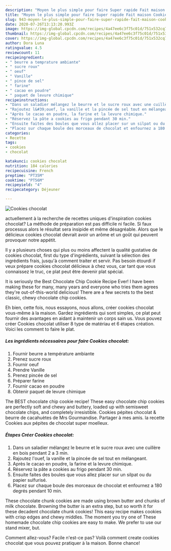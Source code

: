 ```yaml
---
description: "Moyen le plus simple pour faire Super rapide Fait maison Cookies chocolat"
title: "Moyen le plus simple pour faire Super rapide Fait maison Cookies chocolat"
slug: 943-moyen-le-plus-simple-pour-faire-super-rapide-fait-maison-cookies-chocolat
date: 2020-07-26T13:13:20.993Z
image: https://img-global.cpcdn.com/recipes/4a47ee6c3f75c01d/751x532cq70/cookies-chocolat-photo-principale-de-la-recette.jpg
thumbnail: https://img-global.cpcdn.com/recipes/4a47ee6c3f75c01d/751x532cq70/cookies-chocolat-photo-principale-de-la-recette.jpg
cover: https://img-global.cpcdn.com/recipes/4a47ee6c3f75c01d/751x532cq70/cookies-chocolat-photo-principale-de-la-recette.jpg
author: Dora Luna
ratingvalue: 4.5
reviewcount: 11
recipeingredient:
- " beurre a temprature ambiante"
- " sucre roux"
- " oeuf"
- " Vanille"
- " pince de sel"
- " farine"
- " cacao en poudre"
- " paquet de levure chimique"
recipeinstructions:
- "Dans un saladier mélangez le beurre et le sucre roux avec une cuillère en bois pendant 2 a 3 min."
- "Rajoutez l&#39;ouef, la vanille et la pincée de sel tout en mélangeant."
- "Après le cacao en poudre, la farine et la levure chimique."
- "Réservez la pâte a cookies au frigo pendant 30 min."
- "Ensuite faites des boules que vous allez placer sur un silpat ou du papier sulfurisé."
- "Placez sur chaque boule des morceaux de chocolat et enfournez a 180 degrés pendant 10 min."
categories:
- Recette
tags:
- cookies
- chocolat

katakunci: cookies chocolat 
nutrition: 184 calories
recipecuisine: French
preptime: "PT35M"
cooktime: "PT56M"
recipeyield: "4"
recipecategory: Déjeuner

---
```



![Cookies chocolat](https://img-global.cpcdn.com/recipes/4a47ee6c3f75c01d/751x532cq70/cookies-chocolat-photo-principale-de-la-recette.jpg)

actuellement à la recherche de recettes uniques d'inspiration cookies chocolat? La méthode de préparation est pas difficile ni facile. Si faux processus alors le résultat sera insipide et même désagréable. Alors que le délicieux cookies chocolat devrait avoir un arôme et un goût qui peuvent provoquer notre appétit.

Il y a plusieurs choses qui plus ou moins affectent la qualité gustative de cookies chocolat, first du type d'ingrédients, suivant la sélection des ingrédients frais, jusqu'à comment traiter et servir. Pas besoin étourdi if veux prépare cookies chocolat délicieux à chez vous, car tant que vous connaissez le truc, ce plat peut être devenir plat spécial.

It is seriously the Best Chocolate Chip Cookie Recipe Ever! I have been making these for many, many years and everyone who tries them agrees they&#39;re out-of-this-world delicious! There are a few secrets to the best classic, chewy chocolate chip cookies.


Eh bien, cette fois, nous essayons, nous allons, créer cookies chocolat vous-même à la maison. Gardez ingrédients qui sont simples, ce plat peut fournir des avantages en aidant à maintenir un corps sain us. Vous pouvez créer Cookies chocolat utiliser 8 type de matériau et 6 étapes création. Voici les comment to faire le plat.

<!--inarticleads1-->

##### Les ingrédients nécessaires pour faire Cookies chocolat:

1. Fournir  beurre a température ambiante
1. Prenez  sucre roux
1. Fournir  oeuf
1. Prendre  Vanille
1. Prenez  pincée de sel
1. Préparer  farine
1. Fournir  cacao en poudre
1. Obtenir  paquet de levure chimique


The BEST chocolate chip cookie recipe! These easy chocolate chip cookies are perfectly soft and chewy and buttery, loaded up with semisweet chocolate chips, and completely irresistible. Cookies pépites chocolat &amp; beurre de cacahuètes de Mrs Gourmandise. Partager à mes amis. la recette Cookies aux pépites de chocolat super moelleux. 

<!--inarticleads2-->

##### Étapes Créer Cookies chocolat:

1. Dans un saladier mélangez le beurre et le sucre roux avec une cuillère en bois pendant 2 a 3 min.
1. Rajoutez l&#39;ouef, la vanille et la pincée de sel tout en mélangeant.
1. Après le cacao en poudre, la farine et la levure chimique.
1. Réservez la pâte a cookies au frigo pendant 30 min.
1. Ensuite faites des boules que vous allez placer sur un silpat ou du papier sulfurisé.
1. Placez sur chaque boule des morceaux de chocolat et enfournez a 180 degrés pendant 10 min.


These chocolate chunk cookies are made using brown butter and chunks of milk chocolate. Browning the butter is an extra step, but so worth it for these decadent chocolate chunk cookies! This easy recipe makes cookies with crisp edges and chewy middles. The moment you try one of These homemade chocolate chip cookies are easy to make. We prefer to use our stand mixer, but. 


Comment allez-vous? Facile n'est-ce pas? Voilà comment create cookies chocolat que vous pouvez pratiquer à la maison. Bonne chance!
